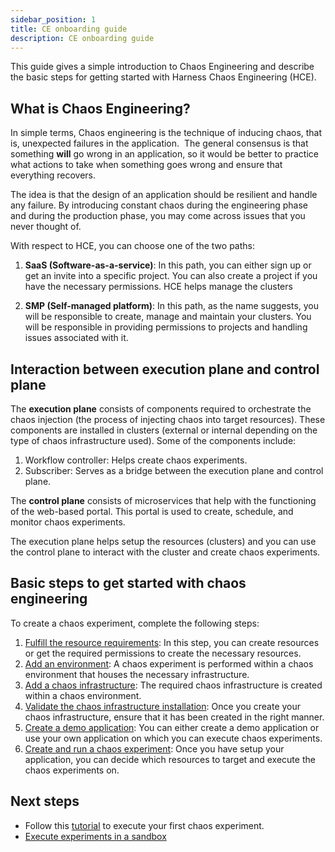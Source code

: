 ```yaml
---
sidebar_position: 1
title: CE onboarding guide 
description: CE onboarding guide
---
```

This guide gives a simple introduction to Chaos Engineering and describe the basic steps for getting started with Harness Chaos Engineering (HCE).

## What is Chaos Engineering?
In simple terms, Chaos engineering is the technique of inducing chaos, that is, unexpected failures in the application. 
The general consensus is that something **will** go wrong in an application, so it would be better to practice what actions to take when something goes wrong and ensure that everything recovers.

The idea is that the design of an application should be resilient and handle any failure. By introducing constant chaos during the engineering phase and during the production phase, you may come across issues that you never thought of.

With respect to HCE, you can choose one of the two paths:
1. **SaaS (Software-as-a-service)**: In this path, you can either sign up or get an invite into a specific project. You can also create a project if you have the necessary permissions. HCE helps manage the clusters

2. **SMP (Self-managed platform)**: In this path, as the name suggests, you will be responsible to create, manage and maintain your clusters. You will be responsible in providing permissions to projects and handling issues associated with it.

## Interaction between execution plane and control plane

The **execution plane** consists of components required to orchestrate the chaos injection (the process of injecting chaos into target resources). These components are installed in clusters (external or internal depending on the type of chaos infrastructure used). Some of the components include:
1. Workflow controller: Helps create chaos experiments.
2. Subscriber: Serves as a bridge between the execution plane and control plane.

The **control plane** consists of microservices that help with the functioning of the web-based portal. This portal is used to create, schedule, and monitor chaos experiments.

The execution plane helps setup the resources (clusters) and you can use the control plane to interact with the cluster and create chaos experiments.

## Basic steps to get started with chaos engineering

To create a chaos experiment, complete the following steps:
1. [Fulfill the resource requirements](../configure-chaos-experiments/prerequisites): In this step, you can create resources or get the required permissions to create the necessary resources. 
2. [Add an environment](../chaos-infrastructure/connect-chaos-infrastructures#step-1-create-an-environment): A chaos experiment is performed within a chaos environment that houses the necessary infrastructure.
3. [Add a chaos infrastructure](../chaos-infrastructure/connect-chaos-infrastructures#step-2-add-a-chaos-infrastructure): The required chaos infrastructure is created within a chaos environment.
4. [Validate the chaos infrastructure installation](../chaos-infrastructure/connect-chaos-infrastructures#step-3-validate-the-chaos-infrastructure-installation): Once you create your chaos infrastructure, ensure that it has been created in the right manner. 
5. [Create a demo application](../../../tutorials/chaos-experiments/first-chaos-engineering#creating-a-demo-application-and-observability-infrastructure): You can either create a demo application or use your own application on which you can execute chaos experiments. 
6. [Create and run a chaos experiment](../configure-chaos-experiments/experiments/construct-and-run-custom-chaos-experiments): Once you have setup your application, you can decide which resources to target and execute the chaos experiments on.

## Next steps

* Follow this [tutorial](../../../tutorials/chaos-experiments/first-chaos-engineering) to execute your first chaos experiment.
* [Execute experiments in a sandbox](./run-experiments-in-sandbox)
